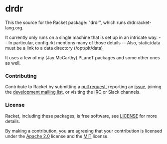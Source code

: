 # drdr

This the source for the Racket package: "drdr", which runs
drdr.racket-lang.org.

It currently only runs on a single machine that is set up in an intricate way.
-- In particular, config.rkt mentions many of those details
-- Also, static/data must be a link to a data directory (/opt/plt/data)

It uses a few of my (Jay McCarthy) PLaneT packages and some other ones
as well.


### Contributing

Contribute to Racket by submitting a [pull request], reporting an
[issue], joining the [development mailing list], or visiting the
IRC or Slack channels.

### License

Racket, including these packages, is free software, see [LICENSE]
for more details.

By making a contribution, you are agreeing that your contribution
is licensed under the [Apache 2.0] license and the [MIT] license.

[MIT]: https://github.com/racket/racket/blob/master/racket/src/LICENSE-MIT.txt
[Apache 2.0]: https://www.apache.org/licenses/LICENSE-2.0.txt
[pull request]: https://github.com/racket/drdr/pulls
[issue]: https://github.com/racket/drdr/issues
[development mailing list]: https://lists.racket-lang.org
[LICENSE]: LICENSE
